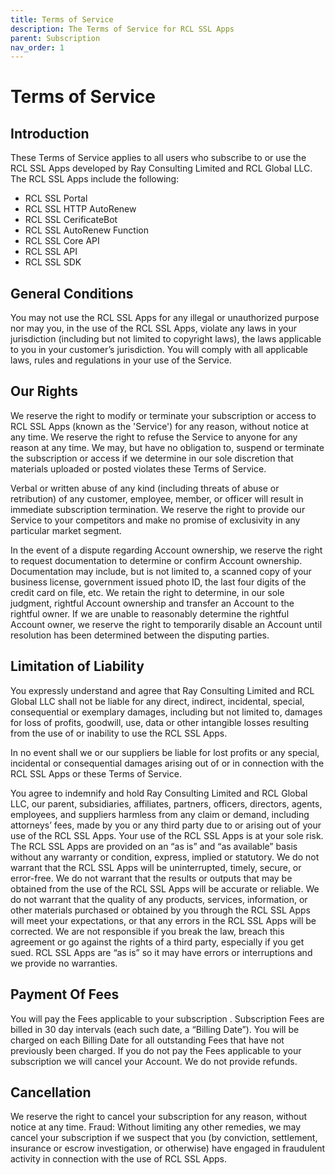 ```yaml
---
title: Terms of Service
description: The Terms of Service for RCL SSL Apps
parent: Subscription
nav_order: 1
---
```


# Terms of Service

## Introduction

These Terms of Service applies to all users who subscribe to or use the RCL SSL Apps developed by Ray Consulting Limited and RCL Global LLC. The RCL SSL Apps include the following:

- RCL SSL Portal
- RCL SSL HTTP AutoRenew
- RCL SSL CerificateBot
- RCL SSL AutoRenew Function
- RCL SSL Core API
- RCL SSL API
- RCL SSL SDK

## General Conditions

You may not use the RCL SSL Apps for any illegal or unauthorized purpose nor may you, in the use of the RCL SSL Apps, violate any laws in your jurisdiction (including but not limited to copyright laws), the laws applicable to you in your customer’s jurisdiction. You will comply with all applicable laws, rules and regulations in your use of the Service.

## Our Rights

We reserve the right to modify or terminate your subscription or access to RCL SSL Apps (known as the 'Service') for any reason, without notice at any time. We reserve the right to refuse the Service to anyone for any reason at any time. We may, but have no obligation to, suspend or terminate the subscription or access if we determine in our sole discretion that materials uploaded or posted violates these Terms of Service.

Verbal or written abuse of any kind (including threats of abuse or retribution) of any customer, employee, member, or officer will result in immediate subscription termination. We reserve the right to provide our Service to your competitors and make no promise of exclusivity in any particular market segment. 

In the event of a dispute regarding Account ownership, we reserve the right to request documentation to determine or confirm Account ownership. Documentation may include, but is not limited to, a scanned copy of your business license, government issued photo ID, the last four digits of the credit card on file, etc. We retain the right to determine, in our sole judgment, rightful Account ownership and transfer an Account to the rightful owner. If we are unable to reasonably determine the rightful Account owner, we reserve the right to temporarily disable an Account until resolution has been determined between the disputing parties.

## Limitation of Liability

You expressly understand and agree that Ray Consulting Limited and RCL Global LLC shall not be liable for any direct, indirect, incidental, special, consequential or exemplary damages, including but not limited to, damages for loss of profits, goodwill, use, data or other intangible losses resulting from the use of or inability to use the RCL SSL Apps. 

In no event shall we or our suppliers be liable for lost profits or any special, incidental or consequential damages arising out of or in connection with the RCL SSL Apps or these Terms of Service. 

You agree to indemnify and hold Ray Consulting Limited and RCL Global LLC, our parent, subsidiaries, affiliates, partners, officers, directors, agents, employees, and suppliers harmless from any claim or demand, including attorneys’ fees, made by you or any third party due to or arising out of your use of the RCL SSL Apps. Your use of the RCL SSL Apps is at your sole risk. The RCL SSL Apps are provided on an “as is” and “as available” basis without any warranty or condition, express, implied or statutory. We do not warrant that the RCL SSL Apps will be uninterrupted, timely, secure, or error-free. We do not warrant that the results or outputs that may be obtained from the use of the RCL SSL Apps will be accurate or reliable. We do not warrant that the quality of any products, services, information, or other materials purchased or obtained by you through the RCL SSL Apps will meet your expectations, or that any errors in the RCL SSL Apps will be corrected. We are not responsible if you break the law, breach this agreement or go against the rights of a third party, especially if you get sued. RCL SSL Apps are “as is” so it may have errors or interruptions and we provide no warranties.

## Payment Of Fees

You will pay the Fees applicable to your subscription . Subscription Fees are billed in 30 day intervals (each such date, a “Billing Date”). You will be charged on each Billing Date for all outstanding Fees that have not previously been charged. If you do not pay the Fees applicable to your subscription we will cancel your Account. We do not provide refunds.

## Cancellation

We reserve the right to cancel your subscription for any reason, without notice at any time. Fraud: Without limiting any other remedies, we may cancel your subscription if we suspect that you (by conviction, settlement, insurance or escrow investigation, or otherwise) have engaged in fraudulent activity in connection with the use of RCL SSL Apps.